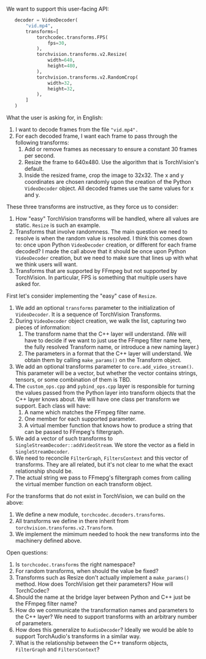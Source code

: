 We want to support this user-facing API:

 ```python
    decoder = VideoDecoder(
        "vid.mp4",
        transforms=[
            torchcodec.transforms.FPS(
                fps=30,
            ),
            torchvision.transforms.v2.Resize(
                width=640,
                height=480,
            ),
            torchvision.transforms.v2.RandomCrop(
                width=32,
                height=32,
            ),
        ]
    )
```

What the user is asking for, in English:

1. I want to decode frames from the file `"vid.mp4".`
2. For each decoded frame, I want each frame to pass through the following transforms:
   1. Add or remove frames as necessary to ensure a constant 30 frames per second.
   2. Resize the frame to 640x480. Use the algorithm that is TorchVision's default.
   3. Inside the resized frame, crop the image to 32x32. The x and y coordinates are
      chosen randomly upon the creation of the Python `VideoDecoder` object. All decoded
      frames use the same values for x and y.

These three transforms are instructive, as they force us to consider:

1. How "easy" TorchVision transforms will be handled, where all values are
   static. `Resize` is such an example.
2. Transforms that involve randomness. The main question we need to resolve
   is when the random value is resolved. I think this comes down to: once
   upon Python `VideoDecoder` creation, or different for each frame decoded?
   I made the call above that it should be once upon Python `VideoDecoder`
   creation, but we need to make sure that lines up with what we think
   users will want.
3. Transforms that are supported by FFmpeg but not supported by
   TorchVision. In particular, FPS is something that multiple users have
   asked for.

First let's consider implementing the "easy" case of `Resize`.

1. We add an optional `transforms` parameter to the initialization of
   `VideoDecoder`. It is a sequence of TorchVision Transforms.
2. During `VideoDecoder` object creation, we walk the list, capturing two
   pieces of information:
   1. The transform name that the C++ layer will understand. (We will
      have to decide if we want to just use the FFmpeg filter name
      here, the fully resolved Transform name, or introduce a new
      naming layer.)
   2. The parameters in a format that the C++ layer will understand. We
      obtain them by calling `make_params()` on the Transform object.
3. We add an optional transforms parameter to `core.add_video_stream()`. This
   parameter will be a vector, but whether the vector contains strings,
   tensors, or some combination of them is TBD.
4. The `custom_ops.cpp` and `pybind_ops.cpp` layer is responsible for turning
   the values passed from the Python layer into transform objects that the
   C++ layer knows about. We will have one class per transform we support.
   Each class will have:
   1. A name which matches the FFmpeg filter name.
   2. One member for each supported parameter.
   3. A virtual member function that knows how to produce a string that
      can be passed to FFmpeg's filtergraph.
5. We add a vector of such transforms to
   `SingleStreamDecoder::addVideoStream`. We store the vector as a field in
   `SingleStreamDecoder`.
6. We need to reconcile `FilterGraph`, `FiltersContext` and this vector of
   transforms. They are all related, but it's not clear to me what the
   exact relationship should be.
7. The actual string we pass to FFmepg's filtergraph comes from calling
   the virtual member function on each transform object.

For the transforms that do not exist in TorchVision, we can build on the above:

1. We define a new module, `torchcodec.decoders.transforms`.
2. All transforms we define in there inherit from
   `torchvision.transforms.v2.Transform`.
3. We implement the mimimum needed to hook the new transforms into the
   machinery defined above.

Open questions:

1. Is `torchcodec.transforms` the right namespace?
2. For random transforms, when should the value be fixed?
3. Transforms such as Resize don't actually implement a `make_params()`
   method. How does TorchVision get their parameters? How will TorchCodec?
4. Should the name at the bridge layer between Python and C++ just be the FFmpeg filter name?
5. How do we communicate the transformation names and parameters to the C++
   layer? We need to support transforms with an arbitrary number of parameters.
6. How does this generalize to `AudioDecoder`? Ideally we would be able to
   support TorchAudio's transforms in a similar way.
7. What is the relationship between the C++ transform objects, `FilterGraph`
   and `FiltersContext`?
